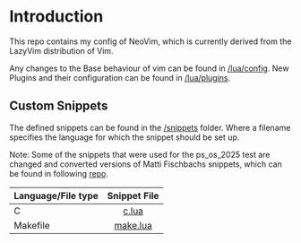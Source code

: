 # Introduction

This repo contains my config of NeoVim, which is currently derived from
the LazyVim distribution of Vim.

Any changes to the Base behaviour of vim can be found in [/lua/config](/lua/config).
New Plugins and their configuration can be found in [/lua/plugins](/lua/plugins).

## Custom Snippets

The defined snippets can be found in the [/snippets](/snippets) folder.
Where a filename specifies the language for which the snippet should be set up.

Note: Some of the snippets that were used for the ps_os_2025 test are changed
and converted versions of Matti Fischbachs snippets, which can be found in
following [repo](https://github.com/jqyDee/ps_os_25s/tree/main/snippets).

| Language/File type | Snippet File |
|:---------|:-----------:|
| C        | [c.lua](/snippets/c.lua)|
| Makefile | [make.lua](/snippets/make.lua)|
